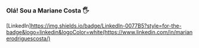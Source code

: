 ### Olá! Sou a Mariane Costa 🖐️

[LinkedIn]https://img.shields.io/badge/LinkedIn-0077B5?style=for-the-badge&logo=linkedin&logoColor=white(https://www.linkedin.com/in/marianerodriguescosta/)
